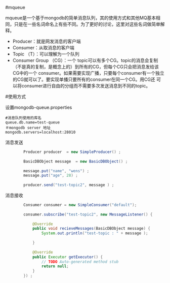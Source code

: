 

#mqueue

mqueue是一个基于mongodb的简单消息队列，其的使用方式和其他MQ基本相同，只是在一些名词命名上有些不同。为了更好的讨论，这里对这些名词做简单解释。

* Producer：就是网发消息的客户端
* Consumer：从取消息的客户端
* Topic （T）：可以理解为一个队列
* Consumer Group （CG）：一个 topic可以有多个CG。topic的消息会复制（不是真的复制，是概念上的）到所有的CG，但每个CG只会把消息发给该CG中的一个 consumer。如果需要实现广播，只要每个consumer有一个独立的CG就可以了。要实现单播只要所有的consumer在同一个CG。用CG还 可以将consumer进行自由的分组而不需要多次发送消息到不同的topic。

#使用方式

设置mongodb-queue.properties

```
#消息队列使用的库名
queue.db.name=test-queue
＃mongodb server 地址
mongodb.servers=localhost:28010
```
消息发送

```java
        Producer producer  = new SimpleProducer() ;
    	
		BasicDBObject message  = new BasicDBObject() ;
		
		message.put("name", "wens") ;
		message.put("age", 28) ;
        
        producer.send("test-topic2", message ) ;
```

消息接收

```java
        Consumer consumer = new SimpleConsumer("default");
    	
		consumer.subscribe("test-topic2", new MessageListener() {
			
			@Override
			public void recieveMessages(BasicDBObject message) {
				System.out.println("test-topic : " + message );
				
			}
			
			@Override
			public Executor getExecutor() {
				// TODO Auto-generated method stub
				return null;
			}
		}) ;
```

